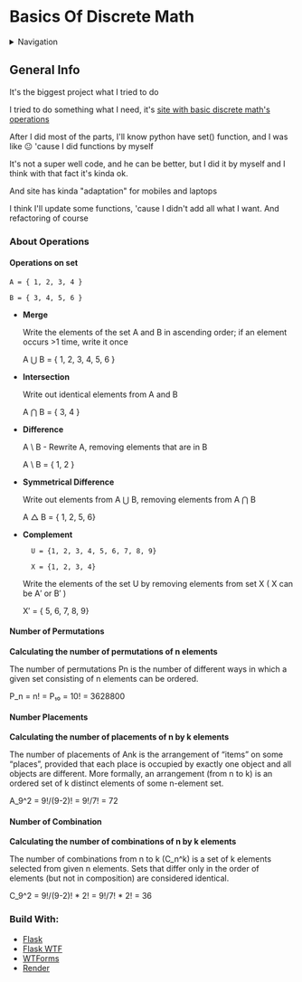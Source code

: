 <H1 id="up" align="center"><H1>Basics Of Discrete Math </H1>

<details>
  <summary>Navigation</summary>
  <ol >
    <li>
        <a href="#info">About The Project</a>
        <ul>
            <li>
                <a href="#operaions">About Operations</a>
                <ul>
                    <li><a href="#sets">Operations on Set</a></li>
                    <li><a href="numberPerm">Number of permutations</a></li>
                    <li><a href="numberPlace">Number placements</a></li>
                    <li><a href="numberComb">Number Of Combinations</a></li>
                </ul>
            </li>
        </ul>
        <ul>
            <li><a href="#build_with">Build With</a></li>
        </ul>
    </li>
  </ol>
</details>


<H2 id="info"> General Info </H2>

It's the biggest project what I tried to do

I tried to do something what I need, it's <a href="https://basicsofdiscretemath.onrender.com/">site with basic discrete math's operations</a>

After I did most of the parts, I'll know python have set() function, and I was like :neutral_face:  'cause I did functions by myself

It's not a super well code, and he can be better, but I did it by myself and I think with that fact it's kinda ok.

And site has kinda "adaptation" for mobiles and laptops

I think I'll update some functions, 'cause I didn't add all what I want. And refactoring of course

<H3 id="operations"> About Operations </H3>

<H4 id="sets">Operations on set</H4>

    A = { 1, 2, 3, 4 }
    
    B = { 3, 4, 5, 6 }

- **Merge**

    Write the elements of the set A and B in ascending order; if an element occurs >1 time, write it once
    
    A ⋃ B = { 1, 2, 3, 4, 5, 6 }


- **Intersection**

    Write out identical elements from A and B

    A ⋂ B = { 3, 4 }


- **Difference**

    A \ B - Rewrite A, removing elements that are in B
    
    A \ B = { 1, 2 }


- **Symmetrical Difference**

    Write out elements from A ⋃ B, removing elements from A ⋂ B
    
    A △ B = { 1, 2, 5, 6}


- **Complement**

        U = {1, 2, 3, 4, 5, 6, 7, 8, 9}
    
        X = {1, 2, 3, 4}  

    Write the elements of the set U by removing elements from set X ( X can be A′ or B′ )
    
    X′ = { 5, 6, 7, 8, 9}


<H4 id="numberPerm">Number of Permutations</H4> 

**Calculating the number of permutations of n elements**

The number of permutations Pn is the number of different ways in which a given set consisting of n elements can be ordered.

P_n = n! = P₁₀ = 10! = 3628800


<H4 id="numberPlace">Number Placements</H4> 

**Calculating the number of placements of n by k elements**

The number of placements of Ank is the arrangement of “items” on some “places”, provided that each place is occupied by exactly one object and all objects are different. More formally, an arrangement (from n to k) is an ordered set of k distinct elements of some n-element set.

A_9^2 = 9!/(9-2)! = 9!/7! = 72


<H4 id="numberComb">Number of Combination</H4> 

**Calculating the number of combinations of n by k elements**

The number of combinations from n to k (C_n^k) is a set of k elements selected from given n elements. Sets that differ only in the order of elements (but not in composition) are considered identical.

C_9^2 = 9!/(9-2)! * 2! = 9!/7! * 2! = 36

<H3 id="build_with"> Build With: </H3>

* <a href="https://flask.palletsprojects.com/en/3.0.x/">Flask</a>
* <a href="https://flask-wtf.readthedocs.io/en/1.2.x/">Flask WTF</a>
* <a href="https://wtforms.readthedocs.io/en/3.1.x/">WTForms</a>
* <a href="https://render.com/">Render</a>


